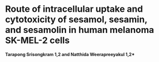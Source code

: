 # Route of intracellular uptake and cytotoxicity of sesamol, sesamin, and sesamolin in human melanoma SK-MEL-2 cells
#### Tarapong Srisongkram 1,2 and Natthida Weerapreeyakul 1,2*

